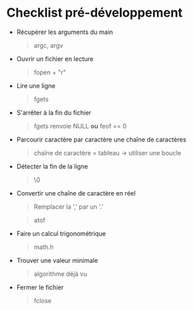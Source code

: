 # Checklist pré-développement

+ Récupérer les arguments du main
   
  > argc, argv

+ Ouvrir un fichier en lecture

  > fopen + "r"

+ Lire une ligne

  > fgets

+ S'arrêter à la fin du fichier

  > fgets renvoie NULL **ou** feof == 0

+ Parcourir caractère par caractère une chaîne de caractères

  > chaîne de caractère = tableau -> utiliser une boucle

+ Détecter la fin de la ligne

  > \0

+ Convertir une chaîne de caractère en réel

  > Remplacer la ',' par un '.'
  
  > atof

+ Faire un calcul trigonométrique

  > math.h

+ Trouver une valeur minimale

  > algorithme déjà vu

+ Fermer le fichier

  > fclose